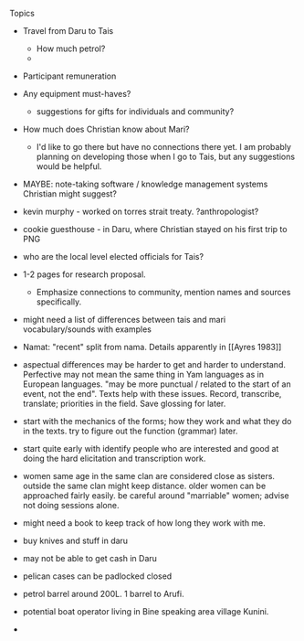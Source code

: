 Topics
- Travel from Daru to Tais
	- How much petrol? 
	-   
- Participant remuneration  
- Any equipment must-haves?
	- suggestions for gifts for individuals and community?  
- How much does Christian know about Mari?
	- I'd like to go there but have no connections there yet. I am probably planning on developing those when I go to Tais, but any suggestions would be helpful.  
- MAYBE: note-taking software / knowledge management systems Christian might suggest?  


- kevin murphy - worked on torres strait treaty. ?anthropologist?
- cookie guesthouse - in Daru, where Christian stayed on his first trip to PNG
- who are the local level elected officials for Tais?
- 1-2 pages for research proposal. 
	- Emphasize connections to community, mention names and sources specifically.
- might need a list of differences between tais and mari vocabulary/sounds with examples
- Namat: "recent" split from nama. Details apparently in [[Ayres 1983]]
- aspectual differences may be harder to get and harder to understand. Perfective may not mean the same thing in Yam languages as in European languages. "may be more punctual / related to the start of an event, not the end". Texts help with these issues. Record, transcribe, translate; priorities in the field. Save glossing for later.
- start with the mechanics of the forms; how they work and what they do in the texts. try to figure out the function (grammar) later.

- start quite early with identify people who are interested and good at doing the hard elicitation and transcription work.
- women same age in the same clan are considered close as sisters. outside the same clan might keep distance. older women can be approached fairly easily. be careful around "marriable" women; advise not doing sessions alone.
- might need a book to keep track of how long they work with me.
- buy knives and stuff in daru
- may not be able to get cash in Daru
- pelican cases can be padlocked closed
- petrol barrel around 200L. 1 barrel to Arufi. 
- potential boat operator living in Bine speaking area village Kunini.
- 